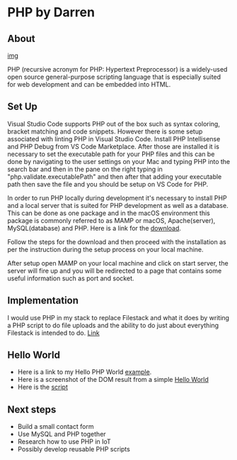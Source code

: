 # PHP by Darren

## About
[img](https://bit.ly/2pykqTy)

PHP (recursive acronym for PHP: Hypertext Preprocessor) is a widely-used open source general-purpose scripting language that is especially suited for web development and can be embedded into HTML.

## Set Up

Visual Studio Code supports PHP out of the box such as syntax coloring, bracket matching and code snippets. However there is some setup associated with linting PHP in Visual Studio Code. Install PHP Intellisense and PHP Debug from VS Code Marketplace.  After those are installed it is necessary to set the executable path for your PHP files and this can be done by navigating to the user settings on your Mac and typing PHP into the search bar and then in the pane on the right typing in "php.validate.executablePath" and then after that adding your executable path then save the file and you should be setup on VS Code for PHP.  

In order to run PHP locally during development it's necessary to install PHP and a local server that is suited for PHP development as well as a database.  This can be done as one package and in the macOS environment this package is commonly referred to as MAMP or macOS, Apache(server), MySQL(database) and PHP.  Here is a link for the [download](https://www.mamp.info/en/).

Follow the steps for the download and then proceed with the installation as per the instruction during the setup process on your local machine.

After setup open MAMP on your local machine and click on start server, the server will fire up and you will be redirected to a page that contains some useful information such as port and socket.

## Implementation

I would use PHP in my stack to replace Filestack and what it does by writing a PHP script to do file uploads and the ability to do just about everything Filestack is intended to do. [Link](https://www.w3schools.com/php/php_file_upload.asp)

## Hello World

- Here is a link to my Hello PHP World [example](https://github.com/darrenrector91/hello-php).
- Here is a screenshot of the DOM result from a simple [Hello World](https://i.imgur.com/c7sZr4N.png)
- Here is the [script](https://i.imgur.com/4E1wKBP.png) 

## Next steps

- Build a small contact form 
- Use MySQL and PHP together
- Research how to use PHP in IoT
- Possibly develop reusable PHP scripts


